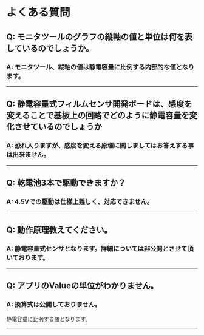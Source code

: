 # よくある質問

## Q: モニタツールのグラフの縦軸の値と単位は何を表しているのでしょうか。

### A: モニタツール、縦軸の値は静電容量に比例する内部的な値となります。

----

## Q: 静電容量式フィルムセンサ開発ボードは、感度を変えることで基板上の回路でどのように静電容量を変化させているのでしょうか

### A: 恐れ入りますが、感度を変える原理に関しましてはお答えする事は出来ません。

----

## Q: 乾電池3本で駆動できますか？  

### A: 4.5Vでの駆動は仕様上難しく、対応できません。   

----

## Q: 動作原理教えてください。  

### A: 静電容量式センサとなります。詳細については非公開とさせて頂いております。  

----

## Q: アプリのValueの単位がわかりません。 

### A: 換算式は公開しておりません。  
静電容量に比例する値となります。  

----
